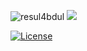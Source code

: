 ![resul4bdul](https://i.imgur.com/pYtI1IK.png)
![](https://komarev.com/ghpvc/?username=resul4bdul&color=blueviolet&label=Baxış+sayı)
<p align="center">

<a href="https://github.com/antonkomarev/github-profile-views-counter/blob/master/LICENSE"><img src="https://img.shields.io/github/license/antonkomarev/github-profile-views-counter.svg?style=flat-square" alt="License"></a>
</p>
